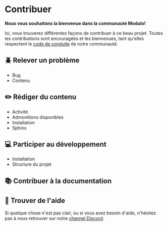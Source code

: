 # Contribuer

**Nous vous souhaitons la bienvenue dans la communauté Modulo!** 

Ici, vous trouverez différentes façons de contribuer à ce beau projet. Toutes les contributions sont encouragées et les bienvenues, tant qu'elles respectent le [code de conduite](https://github.com/edunumsec2/book/blob/documentation/CODE_OF_CONDUCT.md) de notre communauté.

## :beetle: Relever un problème
  - Bug
  - Contenu

## :pencil2: Rédiger du contenu
  - Activité
  - Admonitions disponibles
  - Installation
  - Sphinx

## :computer: Participer au développement
  - Installation
  - Structure du projet

## :books: Contribuer à la documentation

## :raising_hand: Trouver de l'aide
Si quelque chose n'est pas clair, ou si vous avez besoin d'aide, n'hésitez pas à nous retrouver sur notre [channel Discord](https://discord.gg/b8qu79t6HQ).
